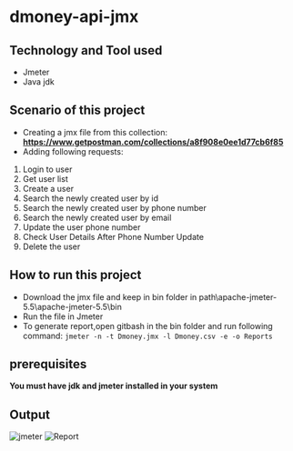# dmoney-api-jmx

## Technology and Tool used

- Jmeter
- Java jdk

## Scenario of this project

- Creating a jmx file from this collection: **https://www.getpostman.com/collections/a8f908e0ee1d77cb6f85**
- Adding following requests:

1. Login to user
2. Get user list
3. Create a user
4. Search the newly created user by id
5. Search the newly created user by phone number
6. Search the newly created user by email
7. Update the user phone number
8. Check User Details After Phone Number Update
9. Delete the user

## How to run this project

- Download the jmx file and keep in bin folder in path\apache-jmeter-5.5\apache-jmeter-5.5\bin
- Run the file in Jmeter 
- To generate report,open gitbash in the bin folder and run following command: 
 ``jmeter -n -t Dmoney.jmx -l Dmoney.csv -e -o Reports``

## prerequisites
**You must have jdk and jmeter installed in your system**


## Output

![jmeter](https://user-images.githubusercontent.com/54511128/194085460-65ac3dc6-6f90-42ac-99b9-a227a1486e0f.PNG)
![Report](https://user-images.githubusercontent.com/54511128/194085481-c599edf1-1bd1-4caa-a35a-bc64c87fd321.PNG)
